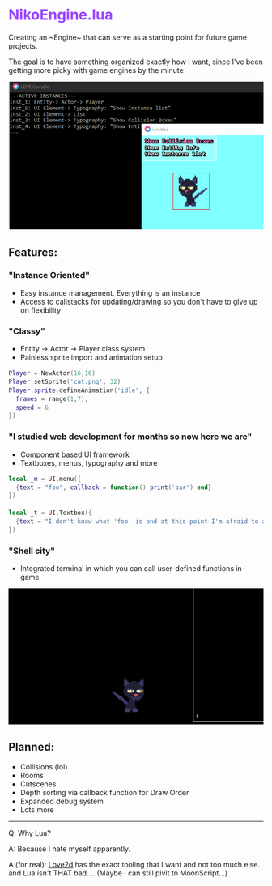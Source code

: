 # <span style="color: #94f">NikoEngine.lua</span>

Creating an ~Engine~ that can serve as a starting point for future game projects.

The goal is to have something organized exactly how I want, since I've been getting more picky with game engines by the minute

![Example GIF](asset/example.gif)

## Features:
  
  ### "Instance Oriented"
  - Easy instance management. Everything is an instance
  - Access to callstacks for updating/drawing so you don't have to give up on flexibility

  ### "Classy"
  - Entity -> Actor -> Player class system
  - Painless sprite import and animation setup

  ```lua
  Player = NewActor(16,16)
  Player.setSprite('cat.png', 32)
  Player.sprite.defineAnimation('idle', {
    frames = range(1,7),
    speed = 6
  })
  ```

  ### "I studied web development for months so now here we are"
  - Component based UI framework
  - Textboxes, menus, typography and more

  ```lua
  local _m = UI.menu({
    {text = "foo", callback = function() print('bar') end}
  })
  
  local _t = UI.Textbox({
    {text = "I don't know what 'foo' is and at this point I'm afraid to ask."}
  })
  ```

### "Shell city"
  - Integrated terminal in which you can call user-defined functions in-game

![Example GIF](asset/example2.gif)


## Planned:
- Collisions (lol)
- Rooms
- Cutscenes
- Depth sorting via callback function for Draw Order
- Expanded debug system
- Lots more

---

Q: Why Lua?

A: Because I hate myself apparently.

A (for real): [Love2d](https://love2d.org) has the exact tooling that I want and not too much else. and Lua isn't THAT bad.... (Maybe I can still pivit to MoonScript...)